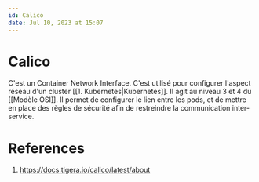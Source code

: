 ```yaml
---
id: Calico
date: Jul 10, 2023 at 15:07
---
```


# Calico

C'est un Container Network Interface. C'est utilisé pour configurer l'aspect réseau d'un cluster [[1. Kubernetes|Kubernetes]]. Il agit au niveau 3 et 4 du [[Modèle OSI]]. Il permet de configurer le lien entre les pods, et de mettre en place des règles de sécurité afin de restreindre la communication inter-service.

# References
1. https://docs.tigera.io/calico/latest/about